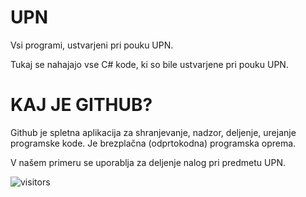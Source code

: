 # UPN
Vsi programi, ustvarjeni pri pouku UPN.

Tukaj se nahajajo vse C# kode, ki so bile ustvarjene pri pouku UPN.



# KAJ JE GITHUB?

Github je spletna aplikacija za shranjevanje, nadzor, deljenje, urejanje programske kode. 
Je brezplačna (odprtokodna) programska oprema. 

V našem primeru se uporablja za deljenje nalog pri predmetu UPN.

 ![visitors](https://page-views.glitch.me/badge?page_id=Patilen.UPN)
